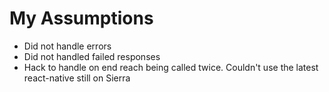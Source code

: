 # My Assumptions

- Did not handle errors
- Did not handled failed responses
- Hack to handle on end reach being called twice. Couldn't use the latest react-native still on Sierra